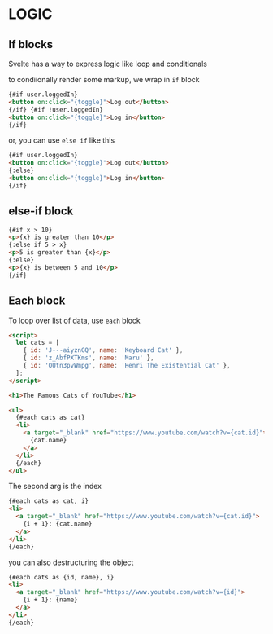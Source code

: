 # LOGIC

## If blocks

Svelte has a way to express logic like loop and conditionals

to condiionally render some markup, we wrap in `if` block

```html
{#if user.loggedIn}
<button on:click="{toggle}">Log out</button>
{/if} {#if !user.loggedIn}
<button on:click="{toggle}">Log in</button>
{/if}
```

or, you can use `else if` like this

```html
{#if user.loggedIn}
<button on:click="{toggle}">Log out</button>
{:else}
<button on:click="{toggle}">Log in</button>
{/if}
```

## else-if block

```html
{#if x > 10}
<p>{x} is greater than 10</p>
{:else if 5 > x}
<p>5 is greater than {x}</p>
{:else}
<p>{x} is between 5 and 10</p>
{/if}
```

## Each block

To loop over list of data, use `each` block

```html
<script>
  let cats = [
    { id: 'J---aiyznGQ', name: 'Keyboard Cat' },
    { id: 'z_AbfPXTKms', name: 'Maru' },
    { id: 'OUtn3pvWmpg', name: 'Henri The Existential Cat' },
  ];
</script>

<h1>The Famous Cats of YouTube</h1>

<ul>
  {#each cats as cat}
  <li>
    <a target="_blank" href="https://www.youtube.com/watch?v={cat.id}">
      {cat.name}
    </a>
  </li>
  {/each}
</ul>
```

The second arg is the index

```html
{#each cats as cat, i}
<li>
  <a target="_blank" href="https://www.youtube.com/watch?v={cat.id}">
    {i + 1}: {cat.name}
  </a>
</li>
{/each}
```

you can also destructuring the object

```html
{#each cats as {id, name}, i}
<li>
  <a target="_blank" href="https://www.youtube.com/watch?v={id}">
    {i + 1}: {name}
  </a>
</li>
{/each}
```

